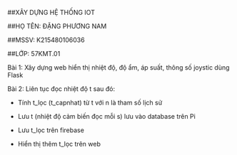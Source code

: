 ##XÂY DỰNG HỆ THỐNG IOT

##HỌ TÊN: ĐẶNG PHƯƠNG NAM

##MSSV: K215480106036

##LỚP: 57KMT.01

Bài 1: Xây dựng web hiển thị nhiệt độ, độ ẩm, áp suất, thông số joystic dùng Flask 


Bài 2: Liên tục đọc nhiệt độ t sau đó:


+ Tính t_lọc (t_capnhat) từ t với n là tham số lịch sử
  
+ Lưu t (nhiệt độ cảm biến đọc mỗi s) lưu vào database trên Pi

+ Lưu t_lọc trên firebase
 
+ Hiển thị thêm t_lọc trên web
